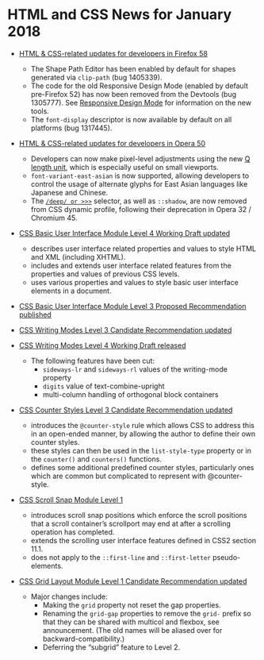 # HTML and CSS News for January 2018

- [HTML & CSS-related updates for developers in Firefox 58](https://developer.mozilla.org/en-US/Firefox/Releases/58)
    - The Shape Path Editor has been enabled by default for shapes generated via `clip-path` (bug 1405339).
    - The code for the old Responsive Design Mode (enabled by default pre-Firefox 52) has now been removed from the Devtools (bug 1305777). See [Responsive Design Mode](https://developer.mozilla.org/en-US/docs/Tools/Responsive_Design_Mode) for information on the new tools.
    - The `font-display` descriptor is now available by default on all platforms (bug 1317445).

- [HTML & CSS-related updates for developers in Opera 50](https://dev.opera.com/blog/opera-50/)
    + Developers can now make pixel-level adjustments using the new [Q length unit](http://thenewcode.com/1158/The-Q-Continuum-Using-q-Measurements-In-CSS), which is especially useful on small viewports.
    + `font-variant-east-asian` is now supported, allowing developers to control the usage of alternate glyphs for East Asian languages like Japanese and Chinese.
    + The [`/deep/ or >>>`](https://drafts.csswg.org/css-scoping/#deep-combinator) selector, as well as `::shadow`, are now removed from CSS dynamic profile, following their deprecation in Opera 32 / Chromium 45.

- [CSS Basic User Interface Module Level 4 Working Draft updated](https://www.w3.org/TR/css-ui-4/)
    + describes user interface related properties and values to style HTML and XML (including XHTML).
    + includes and extends user interface related features from the properties and values of previous CSS levels.
    + uses various properties and values to style basic user interface elements in a document.

- [CSS Basic User Interface Module Level 3 Proposed Recommendation published](https://www.w3.org/TR/css-ui-3/)

- [CSS Writing Modes Level 3 Candidate Recommendation updated](https://www.w3.org/TR/css-writing-modes-3/)

- [CSS Writing Modes Level 4 Working Draft released](https://www.w3.org/TR/css-writing-modes-4/)
    + The following features have been cut:
        * `sideways-lr` and `sideways-rl` values of the writing-mode property
        * `digits` value of text-combine-upright
        * multi-column handling of orthogonal block containers

- [CSS Counter Styles Level 3 Candidate Recommendation updated](https://www.w3.org/TR/css-counter-styles-3/)
    + introduces the `@counter-style` rule which allows CSS to address this in an open-ended manner, by allowing the author to define their own counter styles.
    + these styles can then be used in the `list-style-type` property or in the `counter()` and `counters()` functions.
    + defines some additional predefined counter styles, particularly ones which are common but complicated to represent with @counter-style.

- [CSS Scroll Snap Module Level 1](https://www.w3.org/TR/css-scroll-snap-1/)
    + introduces scroll snap positions which enforce the scroll positions that a scroll container’s scrollport may end at after a scrolling operation has completed.
    + extends the scrolling user interface features defined in CSS2 section 11.1.
    + does not apply to the `::first-line` and `::first-letter` pseudo-elements.

- [CSS Grid Layout Module Level 1 Candidate Recommendation updated](https://www.w3.org/TR/css-grid-1/)
    + Major changes include:
        + Making the `grid` property not reset the gap properties.
        + Renaming the `grid-gap` properties to remove the `grid-` prefix so that they can be shared with multicol and flexbox, see announcement. (The old names will be aliased over for backward-compatibility.)
        + Deferring the “subgrid” feature to Level 2. 
